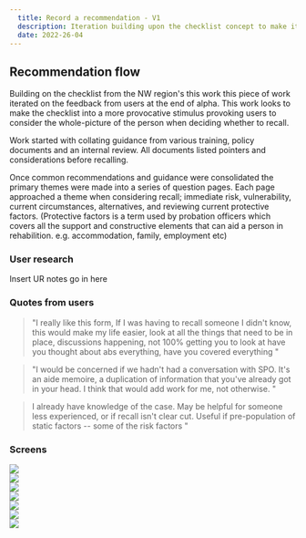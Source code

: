 ```yaml
---
  title: Record a recommendation - V1
  description: Iteration building upon the checklist concept to make it more interactive
  date: 2022-26-04
---
```


## Recommendation flow
Building on the checklist from the NW region's this work this piece of work iterated on the feedback from users at the end of alpha. This work looks to make the checklist into a more provocative stimulus provoking users to consider the whole-picture of the person when deciding whether to recall.

Work started with collating guidance from various training, policy documents and an internal review. All documents listed pointers and considerations before recalling. 

Once common recommendations and guidance were consolidated the primary themes were made into a series of question pages. Each page approached a theme when considering recall; immediate risk, vulnerability, current circumstances, alternatives, and reviewing current protective factors. (Protective factors is a term used by probation officers which covers all the support and constructive elements that can aid a person in rehabilition. e.g. accommodation, family, employment etc)

### User research
Insert UR notes go in here

### Quotes from users

> "I really like this form, If I was having to recall someone I didn't know, this would make my life easier, look at all the things that need to be in place, discussions happening, not 100% getting you to look at have you thought about abs everything, have you covered everything 
"
>

> "I would be concerned if we hadn't had a conversation with SPO. It's an aide memoire, a duplication of information that you've already got in your head. I think that would add work for me, not otherwise. "

>I already have knowledge of the case. May be helpful for someone less experienced, or if recall isn't clear cut. Useful if pre-population of static factors -- some of the risk factors 
"
>
### Screens
<img src="/rec-flow/rf-1-risk.png"/><br>
<img src="/rec-flow/rf-2-vuln.png"/><br>
<img src="/rec-flow/rf-3-curcum.png"/><br>
<img src="/rec-flow/rf-4-protectf.png"/><br>
<img src="/rec-flow/rf-5-alt.png"/><br>
<img src="/rec-flow/rf-6-CYA.png"/><br>
<img src="/rec-flow/rf-7-confirm.png"/><br>




